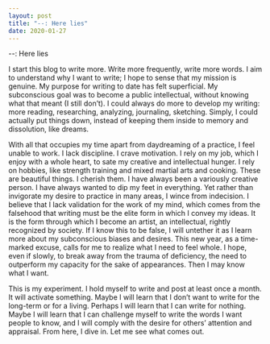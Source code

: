 ```yaml
---
layout: post
title: "--: Here lies"
date: 2020-01-27
---
```


--: Here lies

I start this blog to write more. Write more frequently, write more words. I aim to understand why I want to write; I hope to sense that my mission is genuine. My purpose for writing to date has felt superficial. My subconscious goal was to become a public intellectual, without knowing what that meant (I still don’t). I could always do more to develop my writing: more reading, researching, analyzing, journaling, sketching. Simply, I could actually put things down, instead of keeping them inside to memory and dissolution, like dreams. 

With all that occupies my time apart from daydreaming of a practice, I feel unable to work. I lack discipline. I crave motivation. I rely on my job, which I enjoy with a whole heart, to sate my creative and intellectual hunger. I rely on hobbies, like strength training and mixed martial arts and cooking. These are beautiful things. I cherish them. I have always been a variously creative person. I have always wanted to dip my feet in everything. Yet rather than invigorate my desire to practice in many areas, I wince from indecision. I believe that I lack validation for the work of my mind, which comes from the falsehood that writing must be the elite form in which I convey my ideas. It is the form through which I become an artist, an intellectual, rightly recognized by society. If I know this to be false, I will untether it as I learn more about my subconscious biases and desires. This new year, as a time-marked excuse, calls for me to realize what I need to feel whole. I hope, even if slowly, to break away from the trauma of deficiency, the need to outperform my capacity for the sake of appearances. Then I may know what I want.
 
This is my experiment. I hold myself to write and post at least once a month. It will activate something. Maybe I will learn that I don’t want to write for the long-term or for a living. Perhaps I will learn that I can write for nothing. Maybe I will learn that I can challenge myself to write the words I want people to know, and I will comply with the desire for others’ attention and appraisal. From here, I dive in. Let me see what comes out. 
